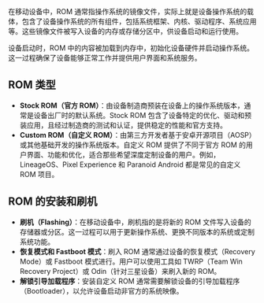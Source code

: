 在移动设备中，ROM 通常指操作系统的镜像文件，实际上就是设备操作系统的载体，包含了设备操作系统的所有组件，包括系统框架、内核、驱动程序、系统应用等。这些镜像文件被写入设备的内存或存储分区中，供设备启动和运行使用。

设备启动时，ROM 中的内容被加载到内存中，初始化设备硬件并启动操作系统。这一过程确保了设备能够正常工作并提供用户界面和系统服务。

## ROM 类型

-   **Stock ROM（官方 ROM）**：由设备制造商预装在设备上的操作系统版本，通常是设备出厂时的默认系统。Stock ROM 包含了设备特定的优化、驱动和预装应用，且经过制造商的测试和认证，提供稳定的性能和官方支持。
-   **Custom ROM（自定义 ROM）**：由第三方开发者基于安卓开源项目（AOSP）或其他基础开发的操作系统版本。自定义 ROM 提供了不同于官方 ROM 的用户界面、功能和优化，适合那些希望深度定制设备的用户。例如，LineageOS、Pixel Experience 和 Paranoid Android 都是常见的自定义 ROM 项目。

## ROM 的安装和刷机

-   **刷机（Flashing）**：在移动设备中，刷机指的是将新的 ROM 文件写入设备的存储器或分区。这一过程可以用于更新操作系统、更换不同版本的系统或定制系统功能。
-   **恢复模式和 Fastboot 模式**：刷入 ROM 通常通过设备的恢复模式（Recovery Mode）或 Fastboot 模式进行。用户可以使用工具如 TWRP（Team Win Recovery Project）或 Odin（针对三星设备）来刷入新的 ROM。
-   **解锁引导加载程序**：安装自定义 ROM 通常需要解锁设备的引导加载程序（Bootloader），以允许设备启动非官方的系统映像。
